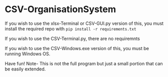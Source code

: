 # CSV-OrganisationSystem

If you wish to use the xlsx-Terminal or CSV-GUI.py version of this, you must install the required repo with `pip install -r requirements.txt`

If you wish to use the CSV-Terminal.py, there are no requiremnts

If you wish to use the CSV-Windows.exe version of this, you must be running Windows OS.

Have fun!
Note- This is not the full program but just a small portion that can be easily extended.
